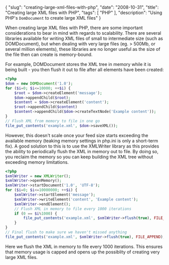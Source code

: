 {
    "slug": "creating-large-xml-files-with-php",
    "date": "2008-10-31",
    "title": "Creating large XML files with PHP",
    "tags": [
        "PHP"
    ],
    "description": "Using PHP's `DomDocument` to create large XML files"
}

When creating large XML files with PHP, there are some important
considerations to bear in mind with regards to scalability. There are
several libraries available for writing XML files of small to
intermediate size (such as DOMDocument), but when dealing with very
large files (eg. &gt; 500Mb, or several million elements), these
libraries are no longer useful as the size of the file then can create
is memory-bound.

For example, DOMDocument stores the XML tree in memory while it is being
built - you then flush it out to file after all elements have been
created:

``` php
<?php
$dom = new DOMDocument('1.0');
for ($i=0; $i<=10000; ++$i) {
    $root = $dom->createElement('message');
    $dom->appendChild($root);
    $content = $dom->createElement('content');
    $root->appendChild($content)
    $content->appendChild($dom->createTextNode('Example content'));
}
// Flush XML from memory to file in one go
file_put_contents('example.xml', $dom->saveXML());
```

However, this doesn't scale once your feed size starts exceeding the
available memory (teaking memory settings in php.ini is only a
short-term fix). A good solution to this is to use the XMLWriter library
as this provides the ability to periodically flush the XML in memory out
to file. By doing so, you reclaim the memory so you can keep building
the XML tree without exceeding memory limitations.

``` php
<?php
$xmlWriter = new XMLWriter();
$xmlWriter->openMemory();
$xmlWriter->startDocument('1.0', 'UTF-8');
for ($i=0; $i<=10000000; ++$i) {
    $xmlWriter->startElement('message');
    $xmlWriter->writeElement('content', 'Example content');
    $xmlWriter->endElement();
    // Flush XML in memory to file every 1000 iterations
    if (0 == $i%1000) {
        file_put_contents('example.xml', $xmlWriter->flush(true), FILE_APPEND);
    }
}
// Final flush to make sure we haven't missed anything
file_put_contents('example.xml', $xmlWriter->flush(true), FILE_APPEND);
```

Here we flush the XML in memory to file every 1000 iterations. This
ensures that memory usage is capped and opens up the possiblity of
creating very large XML files.
